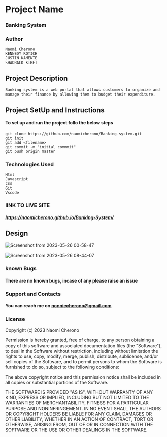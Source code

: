 # Project Name

### Banking System
### Author 
``` 
Naomi Cherono
KENNEDY ROTICH
JUSTIN KAMENTE
SHADRACK KIBET

```
## Project Description
```
Banking system is a web portal that allows customers to organize and manage their finance by allowing them to budget their expenditure.
```

## Project SetUp and Instructions
#### To set up and run the project follo the below steps

```
git clone https://github.com/naomicherono/Banking-system.git
git init
git add <filename>
git commit -m "initial commmit"
git push origin master

```
### Technologies Used
```
Html
Javascript
css
Git 
Vscode

```

### lINK TO LIVE SITE
##### https://naomicherono.github.io/Banking-System/

## Design
![Screenshot from 2023-05-26 00-58-47](https://github.com/naomicherono/Banking-System/assets/132652298/56a30953-c105-45ec-96d1-5a810244a34b)

![Screenshot from 2023-05-26 08-44-07](https://github.com/naomicherono/Banking-System/assets/132652298/940be50a-4c4c-4e58-82de-2d98c3360964)


### known Bugs
#### There are no known bugs, incase of any please raise an issue

### Support and Contacts
     
#### You can reach me on nonniecherono@gmail.com
### License

Copyright (c) 2023 Naomi Cherono

Permission is hereby granted, free of charge, to any person obtaining a copy
of this software and associated documentation files (the "Software"), to deal
in the Software without restriction, including without limitation the rights
to use, copy, modify, merge, publish, distribute, sublicense, and/or sell
copies of the Software, and to permit persons to whom the Software is
furnished to do so, subject to the following conditions:

The above copyright notice and this permission notice shall be included in all
copies or substantial portions of the Software.

THE SOFTWARE IS PROVIDED "AS IS", WITHOUT WARRANTY OF ANY KIND, EXPRESS OR
IMPLIED, INCLUDING BUT NOT LIMITED TO THE WARRANTIES OF MERCHANTABILITY,
FITNESS FOR A PARTICULAR PURPOSE AND NONINFRINGEMENT. IN NO EVENT SHALL THE
AUTHORS OR COPYRIGHT HOLDERS BE LIABLE FOR ANY CLAIM, DAMAGES OR OTHER
LIABILITY, WHETHER IN AN ACTION OF CONTRACT, TORT OR OTHERWISE, ARISING FROM,
OUT OF OR IN CONNECTION WITH THE SOFTWARE OR THE USE OR OTHER DEALINGS IN THE
SOFTWARE.